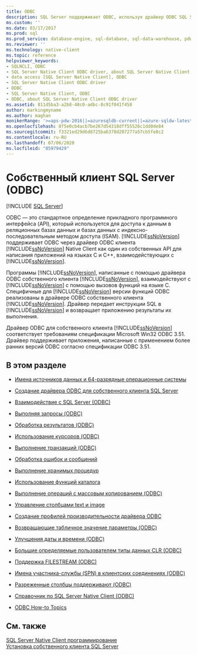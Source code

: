 ```yaml
---
title: ODBC
description: SQL Server поддерживает ODBC, используя драйвер ODBC SQL Server Native Client, в качестве собственного API для приложений C и C++, взаимодействующих с SQL Server.
ms.custom: ''
ms.date: 03/17/2017
ms.prod: sql
ms.prod_service: database-engine, sql-database, sql-data-warehouse, pdw
ms.reviewer: ''
ms.technology: native-client
ms.topic: reference
helpviewer_keywords:
- SQLNCLI, ODBC
- SQL Server Native Client ODBC driver, about SQL Server Native Client ODBC driver
- data access [SQL Server Native Client], ODBC
- SQL Server Native Client ODBC driver
- ODBC
- SQL Server Native Client, ODBC
- ODBC, about SQL Server Native Client ODBC driver
ms.assetid: 811d5ba3-a2b8-48c0-adbc-8c91f041f458
author: markingmyname
ms.author: maghan
monikerRange: '>=aps-pdw-2016||=azuresqldb-current||=azure-sqldw-latest||>=sql-server-2016||=sqlallproducts-allversions||>=sql-server-linux-2017||=azuresqldb-mi-current'
ms.openlocfilehash: 8f5e0cb4acb7be267d54318dff55526c1dd0de84
ms.sourcegitcommit: f3321ed29d6d8725ba6378d207277a57cb5fe8c2
ms.contentlocale: ru-RU
ms.lasthandoff: 07/06/2020
ms.locfileid: "85979429"
---
```

# <a name="sql-server-native-client-odbc"></a>Собственный клиент SQL Server (ODBC)
[!INCLUDE [SQL Server](../../../includes/applies-to-version/sql-asdb-asdbmi-asa-pdw.md)]

  ODBC — это стандартное определение прикладного программного интерфейса (API), который используется для доступа к данным в реляционных базах данных и базах данных с индексно-последовательным методом доступа (ISAM). [!INCLUDE[ssNoVersion](../../../includes/ssnoversion-md.md)] поддерживает ODBC через драйвер ODBC клиента [!INCLUDE[ssNoVersion](../../../includes/ssnoversion-md.md)] Native Client как один из собственных API для написания приложений на языках C и C++, взаимодействующих с [!INCLUDE[ssNoVersion](../../../includes/ssnoversion-md.md)].  
  
 Программы [!INCLUDE[ssNoVersion](../../../includes/ssnoversion-md.md)], написанные с помощью драйвера ODBC собственного клиента [!INCLUDE[ssNoVersion](../../../includes/ssnoversion-md.md)], взаимодействуют с [!INCLUDE[ssNoVersion](../../../includes/ssnoversion-md.md)] с помощью вызовов функций на языке C. Специфичные для [!INCLUDE[ssNoVersion](../../../includes/ssnoversion-md.md)] версии функций ODBC реализованы в драйвере ODBC собственного клиента [!INCLUDE[ssNoVersion](../../../includes/ssnoversion-md.md)]. Драйвер передает инструкции SQL в [!INCLUDE[ssNoVersion](../../../includes/ssnoversion-md.md)] и возвращает приложению результаты их выполнения.  
  
 Драйвер ODBC для собственного клиента [!INCLUDE[ssNoVersion](../../../includes/ssnoversion-md.md)] соответствует требованиям спецификации Microsoft Win32 ODBC 3.51. Драйвер поддерживает приложения, написанные с применением более ранних версий ODBC согласно спецификации ODBC 3.51.  
  
## <a name="in-this-section"></a>В этом разделе  
  
-   [Имена источников данных и 64-разрядные операционные системы](../../../relational-databases/native-client/odbc/data-source-names-and-64-bit-operating-systems.md)  
  
-   [Создание драйвера ODBC для собственного клиента SQL Server](../../../relational-databases/native-client/odbc/creating-a-driver-application.md)  
  
-   [Взаимодействие с SQL Server &#40;ODBC&#41;](../../../relational-databases/native-client-odbc-communication/communicating-with-sql-server-odbc.md)  
  
-   [Выполняя запросы &#40;ODBC&#41;](../../../relational-databases/native-client-odbc-queries/executing-queries-odbc.md)  
  
-   [Обработка результатов &#40;ODBC&#41;](../../../relational-databases/native-client-odbc-results/processing-results-odbc.md)  
  
-   [Использование курсоров &#40;ODBC&#41;](../../../relational-databases/native-client-odbc-cursors/using-cursors-odbc.md)  
  
-   [Выполнение транзакций &#40;ODBC&#41;](https://msdn.microsoft.com/library/f431191a-5762-4f0b-85bb-ac99aff29724)  
  
-   [Обработка ошибок и сообщений](../../../relational-databases/native-client-odbc-error-messages/handling-errors-and-messages.md)  
  
-   [Выполнение хранимых процедур](../../../relational-databases/native-client-odbc-stored-procedures/running-stored-procedures.md)  
  
-   [Использование функций каталога](../../../relational-databases/native-client/odbc/using-catalog-functions.md)  
  
-   [Выполнение операций с массовым копированием &#40;ODBC&#41;](../../../relational-databases/native-client-odbc-bulk-copy-operations/performing-bulk-copy-operations-odbc.md)  
  
-   [Управление столбцами text и image](../../../relational-databases/native-client-odbc-text-image-columns/managing-text-and-image-columns.md)  
  
-   [Создание профилей производительности драйвера ODBC](../../../relational-databases/native-client/odbc/profiling-odbc-driver-performance.md)  
  
-   [Возвращающие табличное значение параметры &#40;ODBC&#41;](../../../relational-databases/native-client-odbc-table-valued-parameters/table-valued-parameters-odbc.md)  
  
-   [Улучшения даты и времени &#40;ODBC&#41;](../../../relational-databases/native-client-odbc-date-time/date-and-time-improvements-odbc.md)  
  
-   [Большие определяемые пользователем типы данных CLR &#40;ODBC&#41;](../../../relational-databases/native-client/odbc/large-clr-user-defined-types-odbc.md)  
  
-   [Поддержка FILESTREAM &#40;ODBC&#41;](../../../relational-databases/native-client/odbc/filestream-support-odbc.md)  
  
-   [Имена участника-службы (SPN) в клиентских соединениях (ODBC)](../../../relational-databases/native-client/odbc/service-principal-names-spns-in-client-connections-odbc.md)  
  
-   [Разреженные столбцы поддерживают &#40;ODBC&#41;](../../../relational-databases/native-client/odbc/sparse-columns-support-odbc.md)  
  
-   [Справочник по SQL Server Native Client &#40;ODBC&#41;](https://msdn.microsoft.com/library/06b7edee-8636-49d9-9b5c-2c710bf4fa2d)  
  
-   [ODBC How-to Topics](../../../relational-databases/native-client-odbc-how-to/odbc-how-to-topics.md)  
  
## <a name="see-also"></a>См. также  
 [SQL Server Native Client программирование](../../../relational-databases/native-client/sql-server-native-client-programming.md)   
 [Установка собственного клиента SQL Server](../../../relational-databases/native-client/applications/installing-sql-server-native-client.md)  
  
  
